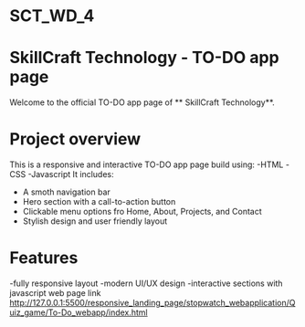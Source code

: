 # SCT_WD_4
# SkillCraft Technology - TO-DO app page  
Welcome to the official TO-DO app page of ** SkillCraft Technology**.
# Project overview
This is a responsive and interactive TO-DO app page build using:
-HTML
-CSS
-Javascript
It includes:
- A smoth navigation bar
- Hero section with a call-to-action button
- Clickable menu options fro Home, About, Projects, and Contact
- Stylish design and user friendly layout
# Features
-fully responsive layout
-modern UI/UX design
-interactive sections with javascript
web page link
http://127.0.0.1:5500/responsive_landing_page/stopwatch_webapplication/Quiz_game/To-Do_webapp/index.html
